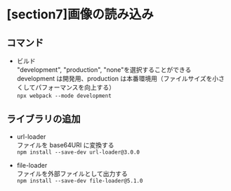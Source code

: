 # [section7]画像の読み込み

## コマンド

- ビルド  
   "development", "production", "none"を選択することができる  
   development は開発用、production は本番環境用（ファイルサイズを小さくしてパフォーマンスを向上する）  
  `npx webpack --mode development`

## ライブラリの追加

- url-loader  
  ファイルを base64URI に変換する  
  `npm install --save-dev url-loader@3.0.0`

- file-loader  
  ファイルを外部ファイルとして出力する  
  `npm install --save-dev file-loader@5.1.0`
